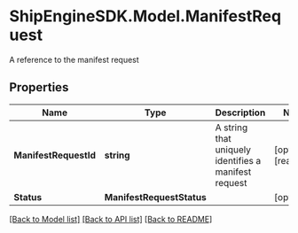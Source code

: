 # ShipEngineSDK.Model.ManifestRequest
A reference to the manifest request

## Properties

Name | Type | Description | Notes
------------ | ------------- | ------------- | -------------
**ManifestRequestId** | **string** | A string that uniquely identifies a manifest request | [optional] [readonly] 
**Status** | **ManifestRequestStatus** |  | [optional] 

[[Back to Model list]](../../README.md#documentation-for-models) [[Back to API list]](../../README.md#documentation-for-api-endpoints) [[Back to README]](../../README.md)

